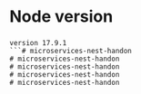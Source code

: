# Node version

###
```
version 17.9.1
```# microservices-nest-handon
# microservices-nest-handon
# microservices-nest-handon
# microservices-nest-handon
# microservices-nest-handon
